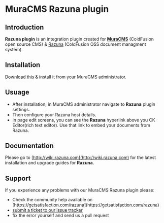 MuraCMS Razuna plugin
======================

Introduction
------------

**Razuna plugin** is an integration plugin created for **[MuraCMS](http://getmura.com)** (ColdFusion open source CMS) & [Razuna](http://razuna.org) (ColdFusion OSS document managment system).


Installation
------------

[Download this](https://github.com/razuna/razuna-mura-plugin/zipball/master) & install it from your MuraCMS administrator.

Usuage
------

* After installation, in MuraCMS administrator navigate to **Razuna** plugin settings. 
* Then configure your Razuna host details. 
* In page edit screens, you can see the **Razuna** hyperlink above you CK Editor(rich text editor).  Use that link to embed your documents from Razuna.

Documentation
-------------

Please go to [http://wiki.razuna.com](http://wiki.razuna.com) for the latest installation and upgrade guides for **Razuna**.

Support
-------

If you experience any problems with our MuraCMS Razuna plugin please:

* Check the community help available on [https://getsatisfaction.com/razuna](https://getsatisfaction.com/razuna)
* [submit a ticket to our issue tracker](http://issues.razuna.com)
* fix the error yourself and send us a pull request

 